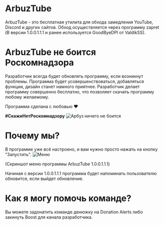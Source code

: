 # ArbuzTube
ArbuzTube - это бесплатная утилита для обхода замедления YouTube, Discord и других сайтов. Обход осуществляется через программу zapret (В версии 1.0.0.1.1.1 и ранее используется GoodByeDPI от ValdikSS).

# ArbuzTube не боится Роскомнадзора
Разработчик всегда будет обновлять программу, если возникнут проблемы. Программа будет усовершенствоваться, добавляться функции, дизайн станет намного приятнее. Разработчик делает программу совершенно бесплатно, что позволяет скачать программу любому желаемому. 

Программа сделана с любовью ❤️ 

**#СкажиНетРоскомнадзору**
![Арбуз ничего не боится](https://github.com/user-attachments/assets/bf3e4969-fb84-4750-b04a-ce4e6560d5ee)

# Почему мы?
В программе уже всё настроено, и вам нужно просто нажать на кнопку "Запустить". ![Меню](https://github.com/user-attachments/assets/74c6468a-d41e-4d22-bf75-eac4ffe49095)

(Скриншот меню программы ArbuzTube 1.0.0.1.1.1)

Начиная с версии 1.0.0.1.1.1 программа будет напоминать пользователю обновится, если выйдет обновление.

# Как я могу помочь команде?

Вы можете задонатить команде денюжку на Donation Alerts либо закинуть Boost для канала разработчика.
